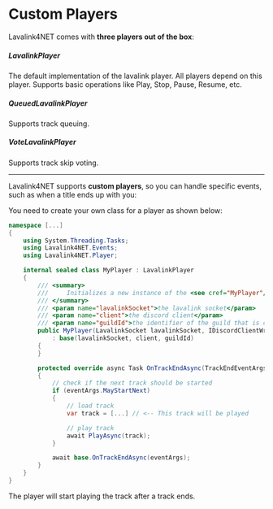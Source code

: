 # Custom Players

Lavalink4NET comes with **three players out of the box**:

##### LavalinkPlayer
The default implementation of the lavalink player. All players depend on this player.
Supports basic operations like Play, Stop, Pause, Resume, etc.

##### QueuedLavalinkPlayer
Supports track queuing.

##### VoteLavalinkPlayer
Supports track skip voting.

___

Lavalink4NET supports **custom players**, so you can handle specific events, such as when a title ends up with you:

You need to create your own class for a player as shown below:

```csharp
namespace [...]
{
    using System.Threading.Tasks;
    using Lavalink4NET.Events;
    using Lavalink4NET.Player;

    internal sealed class MyPlayer : LavalinkPlayer
    {
        /// <summary>
        ///     Initializes a new instance of the <see cref="MyPlayer"/> class.
        /// </summary>
        /// <param name="lavalinkSocket">the lavalink socket</param>
        /// <param name="client">the discord client</param>
        /// <param name="guildId">the identifier of the guild that is controlled by the player</param>
        public MyPlayer(LavalinkSocket lavalinkSocket, IDiscordClientWrapper client, ulong guildId)
            : base(lavalinkSocket, client, guildId)
        {
        }

        protected override async Task OnTrackEndAsync(TrackEndEventArgs eventArgs)
        {
            // check if the next track should be started
            if (eventArgs.MayStartNext)
            {
                // load track
                var track = [...] // <-- This track will be played

                // play track
                await PlayAsync(track);
            }

            await base.OnTrackEndAsync(eventArgs);
        }
    }
}
```

The player will start playing the track after a track ends.